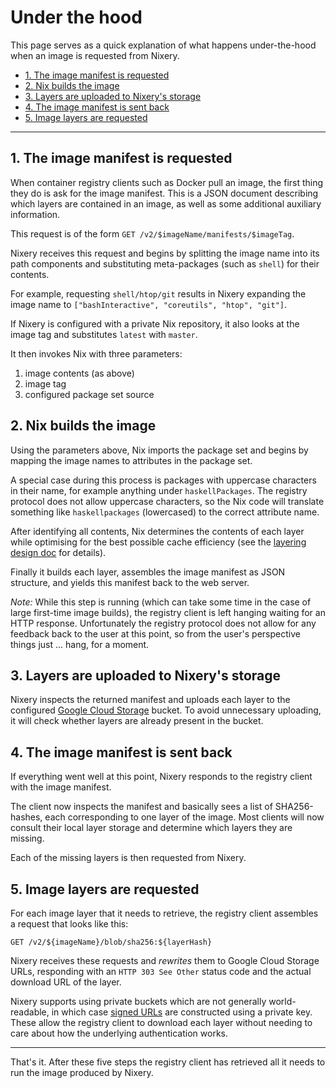 # Under the hood

This page serves as a quick explanation of what happens under-the-hood when an
image is requested from Nixery.

<!-- markdown-toc start - Don't edit this section. Run M-x markdown-toc-refresh-toc -->

- [1. The image manifest is requested](#1-the-image-manifest-is-requested)
- [2. Nix builds the image](#2-nix-builds-the-image)
- [3. Layers are uploaded to Nixery's storage](#3-layers-are-uploaded-to-nixerys-storage)
- [4. The image manifest is sent back](#4-the-image-manifest-is-sent-back)
- [5. Image layers are requested](#5-image-layers-are-requested)

<!-- markdown-toc end -->

--------

## 1. The image manifest is requested

When container registry clients such as Docker pull an image, the first thing
they do is ask for the image manifest. This is a JSON document describing which
layers are contained in an image, as well as some additional auxiliary
information.

This request is of the form `GET /v2/$imageName/manifests/$imageTag`.

Nixery receives this request and begins by splitting the image name into its
path components and substituting meta-packages (such as `shell`) for their
contents.

For example, requesting `shell/htop/git` results in Nixery expanding the image
name to `["bashInteractive", "coreutils", "htop", "git"]`.

If Nixery is configured with a private Nix repository, it also looks at the
image tag and substitutes `latest` with `master`.

It then invokes Nix with three parameters:

1. image contents (as above)
2. image tag
3. configured package set source

## 2. Nix builds the image

Using the parameters above, Nix imports the package set and begins by mapping
the image names to attributes in the package set.

A special case during this process is packages with uppercase characters in
their name, for example anything under `haskellPackages`. The registry protocol
does not allow uppercase characters, so the Nix code will translate something
like `haskellpackages` (lowercased) to the correct attribute name.

After identifying all contents, Nix determines the contents of each layer while
optimising for the best possible cache efficiency (see the [layering design
doc][] for details).

Finally it builds each layer, assembles the image manifest as JSON structure,
and yields this manifest back to the web server.

*Note:* While this step is running (which can take some time in the case of
large first-time image builds), the registry client is left hanging waiting for
an HTTP response. Unfortunately the registry protocol does not allow for any
feedback back to the user at this point, so from the user's perspective things
just ... hang, for a moment.

## 3. Layers are uploaded to Nixery's storage

Nixery inspects the returned manifest and uploads each layer to the configured
[Google Cloud Storage][gcs] bucket. To avoid unnecessary uploading, it will
check whether layers are already present in the bucket.

## 4. The image manifest is sent back

If everything went well at this point, Nixery responds to the registry client
with the image manifest.

The client now inspects the manifest and basically sees a list of SHA256-hashes,
each corresponding to one layer of the image. Most clients will now consult
their local layer storage and determine which layers they are missing.

Each of the missing layers is then requested from Nixery.

## 5. Image layers are requested

For each image layer that it needs to retrieve, the registry client assembles a
request that looks like this:

`GET /v2/${imageName}/blob/sha256:${layerHash}`

Nixery receives these requests and *rewrites* them to Google Cloud Storage URLs,
responding with an `HTTP 303 See Other` status code and the actual download URL
of the layer.

Nixery supports using private buckets which are not generally world-readable, in
which case [signed URLs][] are constructed using a private key. These allow the
registry client to download each layer without needing to care about how the
underlying authentication works.

---------

That's it. After these five steps the registry client has retrieved all it needs
to run the image produced by Nixery.

[gcs]: https://cloud.google.com/storage/
[signed URLs]: https://cloud.google.com/storage/docs/access-control/signed-urls
[layering design doc]: https://storage.googleapis.com/nixdoc/nixery-layers.html
